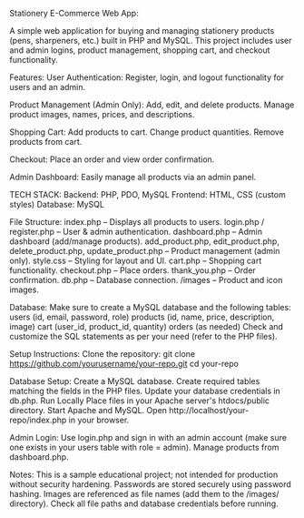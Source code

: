 Stationery E-Commerce Web App:

A simple web application for buying and managing stationery products (pens, sharpeners, etc.) built in PHP and MySQL.
This project includes user and admin logins, product management, shopping cart, and checkout functionality.

Features:
User Authentication:
Register, login, and logout functionality for users and an admin.

Product Management (Admin Only):
Add, edit, and delete products.
Manage product images, names, prices, and descriptions.

Shopping Cart:
Add products to cart.
Change product quantities.
Remove products from cart.

Checkout:
Place an order and view order confirmation.

Admin Dashboard: 
Easily manage all products via an admin panel.

TECH STACK:
Backend: PHP, PDO, MySQL
Frontend: HTML, CSS (custom styles)
Database: MySQL

File Structure:
index.php – Displays all products to users.
login.php / register.php – User & admin authentication.
dashboard.php – Admin dashboard (add/manage products).
add_product.php, edit_product.php, delete_product.php, update_product.php – Product management (admin only).
style.css – Styling for layout and UI.
cart.php – Shopping cart functionality.
checkout.php – Place orders.
thank_you.php – Order confirmation.
db.php – Database connection.
/images – Product and icon images.

Database:
Make sure to create a MySQL database and the following tables:
users (id, email, password, role)
products (id, name, price, description, image)
cart (user_id, product_id, quantity)
orders (as needed)
Check and customize the SQL statements as per your need (refer to the PHP files).

Setup Instructions:
Clone the repository:
git clone https://github.com/yourusername/your-repo.git
cd your-repo

Database Setup:
Create a MySQL database.
Create required tables matching the fields in the PHP files.
Update your database credentials in db.php.
Run Locally
Place files in your Apache server's htdocs/public directory.
Start Apache and MySQL.
Open http://localhost/your-repo/index.php in your browser.

Admin Login:
Use login.php and sign in with an admin account (make sure one exists in your users table with role = admin).
Manage products from dashboard.php.

Notes:
This is a sample educational project; not intended for production without security hardening.
Passwords are stored securely using password hashing.
Images are referenced as file names (add them to the /images/ directory).
Check all file paths and database credentials before running.
